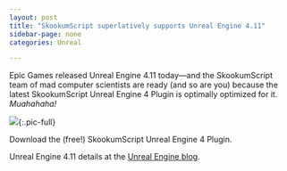 ```yaml
---
layout: post
title: "SkookumScript superlatively supports Unreal Engine 4.11"
sidebar-page: none
categories: Unreal

---
```


Epic Games released Unreal Engine 4.11 today—and the SkookumScript team of mad computer scientists are ready (and so are you) because the latest SkookumScript Unreal Engine 4 Plugin is optimally optimized for it. *Muahahaha!* 

![](/images/blog/2016-03-31_unreal-4-11-released.jpg){:.pic-full}

Download the (free!) SkookumScript Unreal Engine 4 Plugin.

Unreal Engine 4.11 details at the <a href="https://www.unrealengine.com/blog/unreal-engine-4-11-released">Unreal Engine blog</a>.